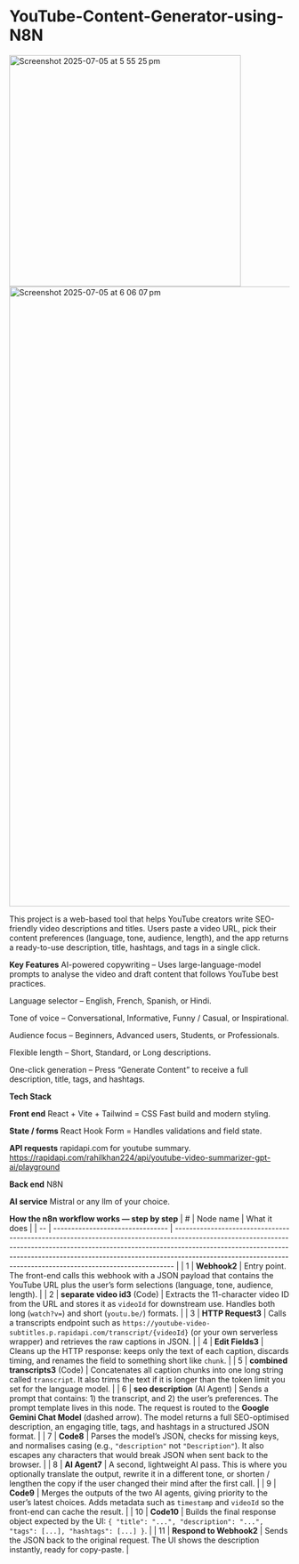 # YouTube-Content-Generator-using-N8N
<img width="416" alt="Screenshot 2025-07-05 at 5 55 25 pm" src="https://github.com/user-attachments/assets/2c6b7779-f618-4e50-8ba3-d7ddab1bd970" />
<img width="1115" alt="Screenshot 2025-07-05 at 6 06 07 pm" src="https://github.com/user-attachments/assets/a6c9b553-c150-4b92-8592-dc2171e26fae" />

This project is a web-based tool that helps YouTube creators write SEO-friendly video descriptions and titles.
Users paste a video URL, pick their content preferences (language, tone, audience, length), and the app returns a ready-to-use description, title, hashtags, and tags in a single click.

**Key Features**
AI-powered copywriting – Uses large-language-model prompts to analyse the video and draft content that follows YouTube best practices.

Language selector – English, French, Spanish, or Hindi.

Tone of voice – Conversational, Informative, Funny / Casual, or Inspirational.

Audience focus – Beginners, Advanced users, Students, or Professionals.

Flexible length – Short, Standard, or Long descriptions.

One-click generation – Press “Generate Content” to receive a full description, title, tags, and hashtags.

**Tech Stack**

**Front end** 	React + Vite + Tailwind = CSS	Fast build and modern styling.

**State / forms** 	React Hook Form	 = Handles validations and field state.

**API requests**	rapidapi.com for youtube summary. https://rapidapi.com/rahilkhan224/api/youtube-video-summarizer-gpt-ai/playground 

**Back end**	N8N

**AI service**	Mistral or any llm of your choice. 



**How the n8n workflow works — step by step**
| #  | Node name                        | What it does                                                                                                                                                                                                                                                                                                             |
| -- | -------------------------------- | ------------------------------------------------------------------------------------------------------------------------------------------------------------------------------------------------------------------------------------------------------------------------------------------------------------------------ |
| 1  | **Webhook2**                     | Entry point. The front-end calls this webhook with a JSON payload that contains the YouTube URL plus the user’s form selections (language, tone, audience, length).                                                                                                                                                      |
| 2  | **separate video id3** (Code)    | Extracts the 11-character video ID from the URL and stores it as `videoId` for downstream use. Handles both long (`watch?v=`) and short (`youtu.be/`) formats.                                                                                                                                                           |
| 3  | **HTTP Request3**                | Calls a transcripts endpoint such as `https://youtube-video-subtitles.p.rapidapi.com/transcript/{videoId}` (or your own serverless wrapper) and retrieves the raw captions in JSON.                                                                                                                                      |
| 4  | **Edit Fields3**                 | Cleans up the HTTP response: keeps only the text of each caption, discards timing, and renames the field to something short like `chunk`.                                                                                                                                                                                |
| 5  | **combined transcripts3** (Code) | Concatenates all caption chunks into one long string called `transcript`. It also trims the text if it is longer than the token limit you set for the language model.                                                                                                                                                    |
| 6  | **seo description** (AI Agent)   | Sends a prompt that contains: 1) the transcript, and 2) the user’s preferences. The prompt template lives in this node. The request is routed to the **Google Gemini Chat Model** (dashed arrow). The model returns a full SEO-optimised description, an engaging title, tags, and hashtags in a structured JSON format. |
| 7  | **Code8**                        | Parses the model’s JSON, checks for missing keys, and normalises casing (e.g., `"description"` not `"Description"`). It also escapes any characters that would break JSON when sent back to the browser.                                                                                                                 |
| 8  | **AI Agent7**                    | A second, lightweight AI pass. This is where you optionally translate the output, rewrite it in a different tone, or shorten / lengthen the copy if the user changed their mind after the first call.                                                                                                                    |
| 9  | **Code9**                        | Merges the outputs of the two AI agents, giving priority to the user’s latest choices. Adds metadata such as `timestamp` and `videoId` so the front-end can cache the result.                                                                                                                                            |
| 10 | **Code10**                       | Builds the final response object expected by the UI: `{ "title": "...", "description": "...", "tags": [...], "hashtags": [...] }`.                                                                                                                                                                                       |
| 11 | **Respond to Webhook2**          | Sends the JSON back to the original request. The UI shows the description instantly, ready for copy-paste.                                                                                                                                                                                                               |
